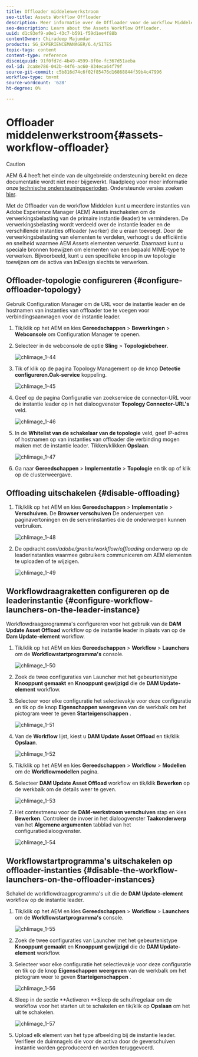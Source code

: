 ```yaml
---
title: Offloader middelenwerkstroom
seo-title: Assets Workflow Offloader
description: Meer informatie over de Offloader voor de workflow Middelen.
seo-description: Learn about the Assets Workflow Offloader.
uuid: d1c93ef9-a0e1-43c7-b591-f59d1ee4f88b
contentOwner: Chiradeep Majumdar
products: SG_EXPERIENCEMANAGER/6.4/SITES
topic-tags: content
content-type: reference
discoiquuid: 91f0fd7d-4b49-4599-8f0e-fc367d51aeba
exl-id: 2ca8e786-042b-44f6-ac60-834eca64f79f
source-git-commit: c5b816d74c6f02f85476d16868844f39b4c47996
workflow-type: tm+mt
source-wordcount: '628'
ht-degree: 0%

---
```


# Offloader middelenwerkstroom{#assets-workflow-offloader}

>[!CAUTION]
>
>AEM 6.4 heeft het einde van de uitgebreide ondersteuning bereikt en deze documentatie wordt niet meer bijgewerkt. Raadpleeg voor meer informatie onze [technische ondersteuningsperioden](https://helpx.adobe.com/support/programs/eol-matrix.html). Ondersteunde versies zoeken [hier](https://experienceleague.adobe.com/docs/).

Met de Offloader van de workflow Middelen kunt u meerdere instanties van Adobe Experience Manager (AEM) Assets inschakelen om de verwerkingsbelasting van de primaire instantie (leader) te verminderen. De verwerkingsbelasting wordt verdeeld over de instantie leader en de verschillende instanties offloader (worker) die u eraan toevoegt. Door de verwerkingsbelasting van elementen te verdelen, verhoogt u de efficiëntie en snelheid waarmee AEM Assets elementen verwerkt. Daarnaast kunt u speciale bronnen toewijzen om elementen van een bepaald MIME-type te verwerken. Bijvoorbeeld, kunt u een specifieke knoop in uw topologie toewijzen om de activa van InDesign slechts te verwerken.

## Offloader-topologie configureren {#configure-offloader-topology}

Gebruik Configuration Manager om de URL voor de instantie leader en de hostnamen van instanties van offloader toe te voegen voor verbindingsaanvragen voor de instantie leader.

1. Tik/klik op het AEM en kies **Gereedschappen** > **Bewerkingen** > **Webconsole** om Configuration Manager te openen.
1. Selecteer in de webconsole de optie **Sling** >  **Topologiebeheer**.

   ![chlimage_1-44](assets/chlimage_1-44.png)

1. Tik of klik op de pagina Topology Management op de knop **Detectie configureren.Oak-service** koppeling.

   ![chlimage_1-45](assets/chlimage_1-45.png)

1. Geef op de pagina Configuratie van zoekservice de connector-URL voor de instantie leader op in het dialoogvenster **Topology Connector-URL&#39;s** veld.

   ![chlimage_1-46](assets/chlimage_1-46.png)

1. In de **Whitelist van de schakelaar van de topologie** veld, geef IP-adres of hostnamen op van instanties van offloader die verbinding mogen maken met de instantie leader. Tikken/klikken **Opslaan**.

   ![chlimage_1-47](assets/chlimage_1-47.png)

1. Ga naar **Gereedschappen** > **Implementatie** > **Topologie** en tik op of klik op de clusterweergave.

## Offloading uitschakelen {#disable-offloading}

1. Tik/klik op het AEM en kies **Gereedschappen** > **Implementatie** > **Verschuiven**. De **Browser verschuiven** De onderwerpen van paginavertoningen en de serverinstanties die de onderwerpen kunnen verbruiken.

   ![chlimage_1-48](assets/chlimage_1-48.png)

1. De opdracht *com/adobe/granite/workflow/offloading* onderwerp op de leaderinstanties waarmee gebruikers communiceren om AEM elementen te uploaden of te wijzigen.

   ![chlimage_1-49](assets/chlimage_1-49.png)

## Workflowdraagraketten configureren op de leaderinstantie {#configure-workflow-launchers-on-the-leader-instance}

Workflowdraagprogramma&#39;s configureren voor het gebruik van de **DAM Update Asset Offload** workflow op de instantie leader in plaats van op de **Dam Update-element** workflow.

1. Tik/klik op het AEM en kies **Gereedschappen** > **Workflow** > **Launchers** om de **Workflowstartprogramma&#39;s** console.

   ![chlimage_1-50](assets/chlimage_1-50.png)

1. Zoek de twee configuraties van Launcher met het gebeurtenistype **Knooppunt gemaakt** en **Knooppunt gewijzigd** die de **DAM Update-element** workflow.
1. Selecteer voor elke configuratie het selectievakje voor deze configuratie en tik op de knop **Eigenschappen weergeven** van de werkbalk om het pictogram weer te geven **Starteigenschappen** .

   ![chlimage_1-51](assets/chlimage_1-51.png)

1. Van de **Workflow** lijst, kiest u **DAM Update Asset Offload** en tik/klik **Opslaan**.

   ![chlimage_1-52](assets/chlimage_1-52.png)

1. Tik/klik op het AEM en kies **Gereedschappen** > **Workflow** > **Modellen** om de **Workflowmodellen** pagina.
1. Selecteer **DAM Update Asset Offload** workflow en tik/klik **Bewerken** op de werkbalk om de details weer te geven.

   ![chlimage_1-53](assets/chlimage_1-53.png)

1. Het contextmenu voor de **DAM-werkstroom verschuiven** stap en kies **Bewerken**. Controleer de invoer in het dialoogvenster **Taakonderwerp** van het **Algemene argumenten** tabblad van het configuratiedialoogvenster.

   ![chlimage_1-54](assets/chlimage_1-54.png)

## Workflowstartprogramma&#39;s uitschakelen op offloader-instanties {#disable-the-workflow-launchers-on-the-offloader-instances}

Schakel de workflowdraagprogramma&#39;s uit die de **DAM Update-element** workflow op de instantie leader.

1. Tik/klik op het AEM en kies **Gereedschappen** > **Workflow** > **Launchers** om de **Workflowstartprogramma&#39;s** console.

   ![chlimage_1-55](assets/chlimage_1-55.png)

1. Zoek de twee configuraties van Launcher met het gebeurtenistype **Knooppunt gemaakt** en **Knooppunt gewijzigd** die de **DAM Update-element** workflow.
1. Selecteer voor elke configuratie het selectievakje voor deze configuratie en tik op de knop **Eigenschappen weergeven** van de werkbalk om het pictogram weer te geven **Starteigenschappen** .

   ![chlimage_1-56](assets/chlimage_1-56.png)

1. Sleep in de sectie **Activeren **Sleep de schuifregelaar om de workflow voor het starten uit te schakelen en tik/klik op **Opslaan** om het uit te schakelen.

   ![chlimage_1-57](assets/chlimage_1-57.png)

1. Upload elk element van het type afbeelding bij de instantie leader. Verifieer de duimnagels die voor de activa door de geverschuiven instantie worden geproduceerd en worden teruggevoerd.
